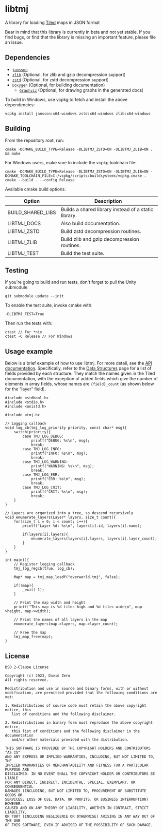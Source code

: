 # libtmj

A library for loading [Tiled](https://www.mapeditor.org) maps in JSON format

Bear in mind that this library is currently in beta and not yet stable.  If you
find bugs, or find that the library is missing an important feature, please
file an issue.

## Dependencies

- [`jansson`](https://github.com/akheron/jansson/)
- [`zlib`](http://zlib.net/) (Optional, for zlib and gzip decompression support)
- [`zstd`](https://github.com/facebook/zstd) (Optional, for zstd decompression support)
- [`Doxygen`](https://www.doxygen.nl/) (Optional, for building documentation)
    - [`Graphviz`](https://graphviz.org/) (Optional, for drawing graphs in the generated docs)


To build in Windows, use vcpkg to fetch and install the above dependencies:
```
vcpkg install jansson:x64-windows zstd:x64-windows zlib:x64-windows
```

## Building

From the repository root, run:
```
cmake -DCMAKE_BUILD_TYPE=Release -DLIBTMJ_ZSTD=ON -DLIBTMJ_ZLIB=ON . && make
```

For Windows users, make sure to include the vcpkg toolchain file:
```
cmake -DCMAKE_BUILD_TYPE=Release -DLIBTMJ_ZSTD=ON -DLIBTMJ_ZLIB=ON -DCMAKE_TOOLCHAIN_FILE=C:/vcpkg/scripts/buildsystems/vcpkg.cmake .
cmake --build . --config Release
```

Available cmake build options:

Option              | Description
------------------- | -----------
BUILD\_SHARED\_LIBS | Builds a shared library instead of a static library.
LIBTMJ\_DOCS        | Also build documentation.
LIBTMJ\_ZSTD        | Build zstd decompression routines.
LIBTMJ\_ZLIB        | Build zlib and gzip decompression routines.
LIBTMJ\_TEST        | Build the test suite.

## Testing

If you're going to build and run tests, don't forget to pull the Unity submodule:
```
git submodule update --init
```

To enable the test suite, invoke cmake with:
```
-DLIBTMJ_TEST=True
```
Then run the tests with:
```
ctest // For *nix
ctest -C Release // For Windows
```

## Usage example

Below is a brief example of how to use libtmj. For more detail, see the [API
documentation](https://zer0-one.github.io/libtmj/). Specifically, refer to the
[Data Structures](https://zer0-one.github.io/libtmj/annotated.html) page for a
list of fields provided by each structure. They match the names given in the
Tiled documentation, with the exception of added fields which give the number
of elements in array fields, whose names are `{field}_count` (as shown below
for the "layer" field).

```
#include <stdbool.h>
#include <stdio.h>
#include <unistd.h>

#include <tmj.h>

// Logging callback
void log_cb(tmj_log_priority priority, const char* msg){
    switch(priority){
        case TMJ_LOG_DEBUG:
            printf("DEBUG: %s\n", msg);
            break;
        case TMJ_LOG_INFO:
            printf("INFO: %s\n", msg);
            break;
        case TMJ_LOG_WARNING:
            printf("WARNING: %s\n", msg);
            break;
        case TMJ_LOG_ERR:
            printf("ERR: %s\n", msg);
            break;
        case TMJ_LOG_CRIT:
            printf("CRIT: %s\n", msg);
            break;
    }
}

// Layers are organized into a tree, so descend recursively
void enumerate_layers(Layer* layers, size_t count){
    for(size_t i = 0; i < count; i++){
        printf("Layer %d: %s\n", layers[i].id, layers[i].name);

        if(layers[i].layers){
            enumerate_layers(layers[i].layers, layers[i].layer_count);
        }
    }
}

int main(){
    // Register logging callback
    tmj_log_regcb(true, log_cb);

    Map* map = tmj_map_loadf("overworld.tmj", false);

    if(!map){
        _exit(-1);
    }

    // Print the map width and height
    printf("This map is %d tiles high and %d tiles wide\n", map->height, map->width);

    // Print the names of all layers in the map
    enumerate_layers(map->layers, map->layer_count);

    // Free the map
    tmj_map_free(map);
}
```

## License

    BSD 2-Clause License

    Copyright (c) 2023, David Zero
    All rights reserved.

    Redistribution and use in source and binary forms, with or without
    modification, are permitted provided that the following conditions are met:

    1. Redistributions of source code must retain the above copyright notice, this
       list of conditions and the following disclaimer.

    2. Redistributions in binary form must reproduce the above copyright notice,
       this list of conditions and the following disclaimer in the documentation
       and/or other materials provided with the distribution.

    THIS SOFTWARE IS PROVIDED BY THE COPYRIGHT HOLDERS AND CONTRIBUTORS "AS IS"
    AND ANY EXPRESS OR IMPLIED WARRANTIES, INCLUDING, BUT NOT LIMITED TO, THE
    IMPLIED WARRANTIES OF MERCHANTABILITY AND FITNESS FOR A PARTICULAR PURPOSE ARE
    DISCLAIMED. IN NO EVENT SHALL THE COPYRIGHT HOLDER OR CONTRIBUTORS BE LIABLE
    FOR ANY DIRECT, INDIRECT, INCIDENTAL, SPECIAL, EXEMPLARY, OR CONSEQUENTIAL
    DAMAGES (INCLUDING, BUT NOT LIMITED TO, PROCUREMENT OF SUBSTITUTE GOODS OR
    SERVICES; LOSS OF USE, DATA, OR PROFITS; OR BUSINESS INTERRUPTION) HOWEVER
    CAUSED AND ON ANY THEORY OF LIABILITY, WHETHER IN CONTRACT, STRICT LIABILITY,
    OR TORT (INCLUDING NEGLIGENCE OR OTHERWISE) ARISING IN ANY WAY OUT OF THE USE
    OF THIS SOFTWARE, EVEN IF ADVISED OF THE POSSIBILITY OF SUCH DAMAGE.
